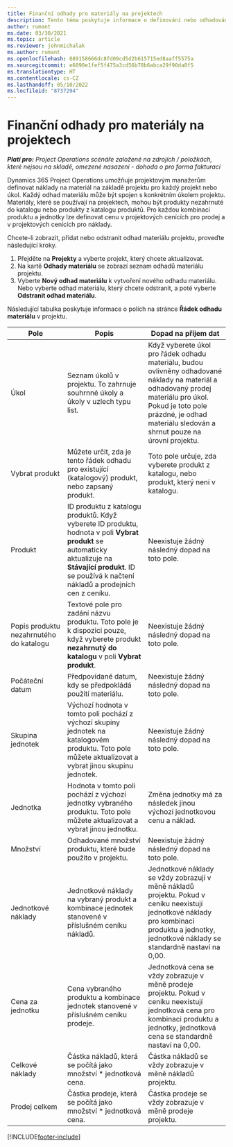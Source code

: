 ```yaml
---
title: Finanční odhady pro materiály na projektech
description: Tento téma poskytuje informace o definování nebo odhadování projektových materiálů.
author: rumant
ms.date: 03/30/2021
ms.topic: article
ms.reviewer: johnmichalak
ms.author: rumant
ms.openlocfilehash: 089158666dc8fd09cd5d2b615715ed8aaff5575a
ms.sourcegitcommit: e6090e1fef5f475a3cd56b78b6abca29f90da8f5
ms.translationtype: HT
ms.contentlocale: cs-CZ
ms.lasthandoff: 05/10/2022
ms.locfileid: "8737294"
---
```

# <a name="financial-estimates-for-materials-on-projects"></a>Finanční odhady pro materiály na projektech

_**Platí pro:** Project Operations scénáře založené na zdrojích / položkách, které nejsou na skladě, omezené nasazení - dohoda o pro forma fakturaci_

Dynamics 365 Project Operations umožňuje projektovým manažerům definovat náklady na materiál na základě projektu pro každý projekt nebo úkol. Každý odhad materiálu může být spojen s konkrétním úkolem projektu. Materiály, které se používají na projektech, mohou být produkty nezahrnuté do katalogu nebo produkty z katalogu produktů. Pro každou kombinaci produktu a jednotky lze definovat cenu v projektových cenících pro prodej a v projektových cenících pro náklady.  

Chcete-li zobrazit, přidat nebo odstranit odhad materiálu projektu, proveďte následující kroky.

1. Přejděte na **Projekty** a vyberte projekt, který chcete aktualizovat.
2. Na kartě **Odhady materiálu** se zobrazí seznam odhadů materiálu projektu.
3. Vyberte **Nový odhad materiálu** k vytvoření nového odhadu materiálu. Nebo vyberte odhad materiálu, který chcete odstranit, a poté vyberte **Odstranit odhad materiálu**.

Následující tabulka poskytuje informace o polích na stránce **Řádek odhadu materiálu** v projektu. 

| **Pole** | **Popis** | **Dopad na příjem dat** |
| --- | --- | --- |
| Úkol | Seznam úkolů v projektu. To zahrnuje souhrnné úkoly a úkoly v uzlech typu list. | Když vyberete úkol pro řádek odhadu materiálu, budou ovlivněny odhadované náklady na materiál a odhadovaný prodej materiálu pro úkol. Pokud je toto pole prázdné, je odhad materiálu sledován a shrnut pouze na úrovni projektu. |
| Vybrat produkt |  Můžete určit, zda je tento řádek odhadu pro existující (katalogový) produkt, nebo zapsaný produkt. | Toto pole určuje, zda vyberete produkt z katalogu, nebo produkt, který není v katalogu. |
| Produkt | ID produktu z katalogu produktů. Když vyberete ID produktu, hodnota v poli **Vybrat produkt** se automaticky aktualizuje na **Stávající produkt**. ID se používá k načtení nákladů a prodejních cen z ceníku. | Neexistuje žádný následný dopad na toto pole. |
| Popis produktu nezahrnutého do katalogu | Textové pole pro zadání názvu produktu. Toto pole je k dispozici pouze, když vyberete produkt **nezahrnutý do katalogu** v poli **Vybrat produkt**.| Neexistuje žádný následný dopad na toto pole. |
| Počáteční datum | Předpovídané datum, kdy se předpokládá použití materiálu. | Neexistuje žádný následný dopad na toto pole. |
| Skupina jednotek | Výchozí hodnota v tomto poli pochází z výchozí skupiny jednotek na katalogovém produktu. Toto pole můžete aktualizovat a vybrat jinou skupinu jednotek. | Neexistuje žádný následný dopad na toto pole. |
| Jednotka | Hodnota v tomto poli pochází z výchozí jednotky vybraného produktu. Toto pole můžete aktualizovat a vybrat jinou jednotku. | Změna jednotky má za následek jinou výchozí jednotkovou cenu a náklad. |
| Množství | Odhadované množství produktu, které bude použito v projektu. | Neexistuje žádný následný dopad na toto pole. |
| Jednotkové náklady | Jednotkové náklady na vybraný produkt a kombinace jednotek stanovené v příslušném ceníku nákladů. | Jednotkové náklady se vždy zobrazují v měně nákladů projektu. Pokud v ceníku neexistují jednotkové náklady pro kombinaci produktu a jednotky, jednotkové náklady se standardně nastaví na 0,00. |
| Cena za jednotku | Cena vybraného produktu a kombinace jednotek stanovené v příslušném ceníku prodeje. | Jednotková cena se vždy zobrazuje v měně prodeje projektu. Pokud v ceníku neexistují jednotková cena pro kombinaci produktu a jednotky, jednotková cena se standardně nastaví na 0,00.|
| Celkové náklady | Částka nákladů, která se počítá jako množství \* jednotková cena.| Částka nákladů se vždy zobrazuje v měně nákladů projektu. |
| Prodej celkem | Částka prodeje, která se počítá jako množství \* jednotková cena. | Částka prodeje se vždy zobrazuje v měně prodeje projektu. |


[!INCLUDE[footer-include](../includes/footer-banner.md)]
